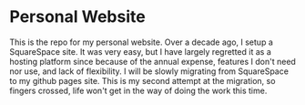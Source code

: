 # Personal Website
This is the repo for my personal website. Over a decade ago, I setup a SquareSpace site. It was very easy, but I have largely regretted it as a hosting platform since because of the annual expense, features I don't need nor use, and lack of flexibility. I will be slowly migrating from SquareSpace to my github pages site. This is my second attempt at the migration, so fingers crossed, life won't get in the way of doing the work this time.
